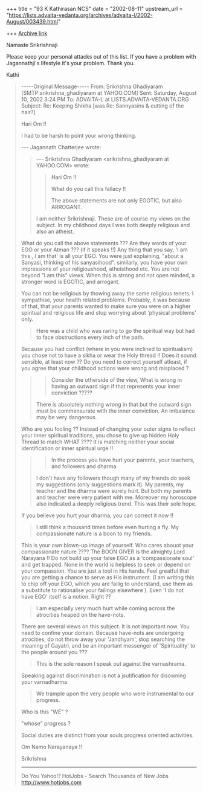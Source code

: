 +++
title = "93 K Kathirasan NCS"
date = "2002-08-11"
upstream_url = "https://lists.advaita-vedanta.org/archives/advaita-l/2002-August/003439.html"

+++
[Archive link](https://lists.advaita-vedanta.org/archives/advaita-l/2002-August/003439.html)

Namaste Srikrishnaji

Please keep your personal attacks out of this list. If you have a problem
with Jagannathji's lifestyle it's your problem. Thank you.

Kathi
> -----Original Message-----
> From: Srikrishna Ghadiyaram [SMTP:srikrishna_ghadiyaram at YAHOO.COM]
> Sent: Saturday, August 10, 2002 3:24 PM
> To:   ADVAITA-L at LISTS.ADVAITA-VEDANTA.ORG
> Subject:      Re: Keeping Shikha [was Re: Sannyasins & cutting of the
> hair?]
>
> Hari Om !!
>
> I had to be harsh to point your wrong thinking.
>
> --- Jagannath Chatterjee <jagchat01 at YAHOO.COM> wrote:
> > --- Srikrishna Ghadiyaram
> > <srikrishna_ghadiyaram at YAHOO.COM> wrote:
> > > Hari Om !!
> > >
> > > What do you call this fallacy !!
> > >
> > > The above statements are not only EGOTIC, but also
> > > ARROGANT.
> >
> > I am neither Srikrishnaji. These are of course my
> > views on the subject. In my childhood days I was
> > both
> > deeply religious and also an atheist.
>
> What do you call the above statements ??? Are they
> words of your EGO or your Atman ??? (if it speaks !!)
> Any thing that you say, 'I am this , I am that' is all
> your EGO. You were  just explaining, "about a Sanyasi,
> thinking of his sanyasihood". similarly, you have your
> own impressions of your religioushood, atheisthood
> etc. You are not beyond "I am this" views. When this
> is strong and not open minded, a stronger word is
> EGOTIC, and arrogant.
>
> You can not be religious by thowing away the same
> religious tenets. I sympathise, your health related
> problems. Probably, it was because of that, that your
> parents wanted to make sure you were on a higher
> spiritual and religious life and stop  worrying about
> 'physical problems' only.
>
>
> > Here was a child who was raring to go the
> > spiritual way but had to face obstructions every
> > inch
> > of the path.
> >
>
> Because you had conflict (where in you were inclined
> to spiritualism) you chose not to have a sikha or wear
> the Holy thread !!  Does it sound sensible, at least
> now ?? Do you need to correct yourself atleast, if you
> agree that your childhood actions were wrong and
> misplaced ?
>
>
> > > Consider the otherside of the view, What is wrong
> > in
> > > having an outward sign if that represents your
> > inner
> > > conviction ?????
> >
> > There is absolutely nothing wrong in that but the
> > outward sign must be commensurate with the inner
> > conviction. An imbalance may be very dangerous.
> >
>
> Who are you fooling ?? Instead of changing your outer
> signs to reflect  your inner spiritual traditions, you
> chose to give up hidden Holy Thread to match WHAT ????
> It is matching neither your social identification or
> inner spiritual urge !!
>
>
> > >
> > > In the process you have hurt your parents, your
> > > teachers, and followers and dharma.
> >
> > I don't have any followers though many of my friends
> > do seek my suggestions (only suggestions mark it).
> > My
> > parents, my teacher and the dharma were surely hurt.
> > But both my parents and teacher were very patient
> > with
> > me. Moreover my horoscope also indicated a deeply
> > religious trend. This was their sole hope.
> >
>
> If you believe you hurt your dharma, you can correct
> it now !!
>
> > I still think a thousand times before even hurting a
> > fly. My compassionate nature is a boon to my
> > friends.
>
> This is your own blown-up image of yourself. Who cares
> abouot your compassionate nature ???? The BOON GIVER
> is the almighty Lord Narayana !! Do not build up your
> false EGO as a 'compassionate soul' and get trapped.
> None  in the world is helpless to seek or depend on
> your compassion. You are just a tool in His hands.
> Feel greatful that you are getting a chance to serve
> as His instrument. (I am writing this to chip off your
> EGO, which you are failig to understand, use them as a
> substitute to rationalise your failings elsewhere ).
> Even 'I do not have EGO' itself is a notion. Right ??
>
> > I am especially very much hurt while coming across
> > the
> > atrocities heaped on the have-nots.
>
> There are several views on this subject. It is not
> important now. You need to confine your domain.
> Because have-nots are undergoing atrocities, do not
> throw away your 'Jandhyam', stop searching the meaning
> of Gayatri, and be an important messenger of
> 'Spirituality' to the people around you ???
>
> > This is the sole
> > reason I speak out against the varnashrama.
>
> Speaking against discrimination is not a jsutification
> for disowning your varnadharma.
>
> > We
> > trample
> > upon the very people who were instrumental to our
> > progress.
> >
>
> Who is this "WE" ?
>
> "whose" progress ?
>
> Social duties are distinct from your souls progress
> oriented activities.
>
> Om Namo Narayanaya !!
>
> Srikrishna
>
> __________________________________________________
> Do You Yahoo!?
> HotJobs - Search Thousands of New Jobs
> http://www.hotjobs.com

